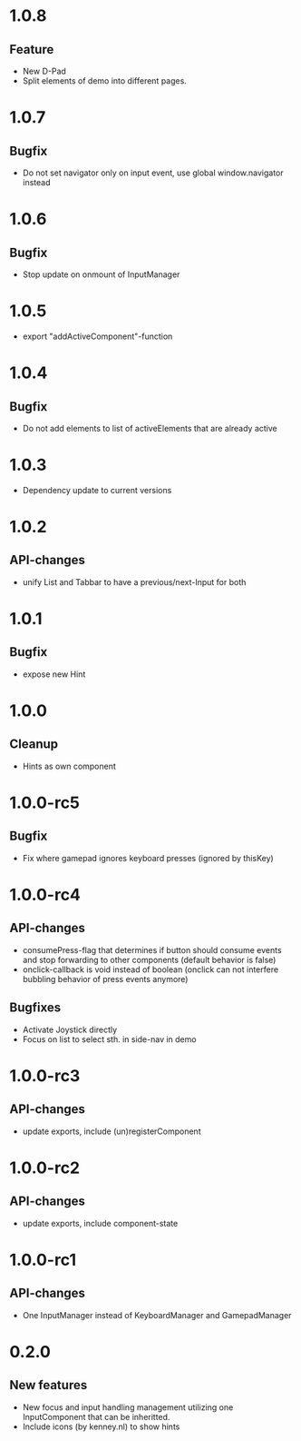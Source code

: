 # 1.0.8
## Feature
- New D-Pad
- Split elements of demo into different pages.

# 1.0.7
## Bugfix
- Do not set navigator only on input event, use global window.navigator instead

# 1.0.6
## Bugfix
- Stop update on onmount of InputManager

# 1.0.5
- export "addActiveComponent"-function

# 1.0.4
## Bugfix
- Do not add elements to list of activeElements that are already active

# 1.0.3
- Dependency update to current versions

# 1.0.2
## API-changes
- unify List and Tabbar to have a previous/next-Input for both

# 1.0.1
## Bugfix
- expose new Hint

# 1.0.0
## Cleanup
- Hints as own component

# 1.0.0-rc5
## Bugfix
- Fix where gamepad ignores keyboard presses (ignored by thisKey)

# 1.0.0-rc4
## API-changes
 - consumePress-flag that determines if button should consume events and stop forwarding to other components (default behavior is false)
 - onclick-callback is void instead of boolean (onclick can not interfere bubbling behavior of press events anymore)

## Bugfixes
 - Activate Joystick directly
 - Focus on list to select sth. in side-nav in demo

# 1.0.0-rc3
## API-changes
 - update exports, include (un)registerComponent


# 1.0.0-rc2
## API-changes
 - update exports, include component-state

# 1.0.0-rc1
## API-changes
 - One InputManager instead of KeyboardManager and GamepadManager

# 0.2.0
## New features
 - New focus and input handling management utilizing one InputComponent that can be inheritted.
 - Include icons (by kenney.nl) to show hints